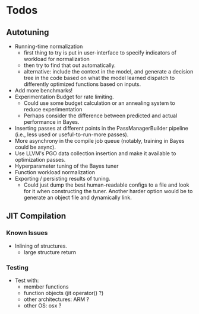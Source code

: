 Todos
=====

## Autotuning

* Running-time normalization
  - first thing to try is put in user-interface to specify indicators of workload for normalization
  - then try to find that out automatically.
  - alternative: include the context in the model,
    and generate a decision tree in the code based on what the model learned dispatch to differently optimized functions based on inputs.
* Add more benchmarks!
* Experimentation Budget for rate limiting.
  - Could use some budget calculation or an annealing system to reduce experimentation
  - Perhaps consider the difference between predicted and actual performance in Bayes.
* Inserting passes at different points in the PassManagerBuilder pipeline (i.e., less used or useful-to-run-more passes).
* More asynchrony in the compile job queue (notably, training in Bayes could be async).
* Use LLVM's PGO data collection insertion and make it available to optimization passes.
* Hyperparameter tuning of the Bayes tuner
* Function workload normalization
* Exporting / persisting results of tuning.
  - Could just dump the best human-readable configs to a file and look for it when
    constructing the tuner. Another harder option would be to generate an object file and dynamically link.

## JIT Compilation

### Known Issues

* Inlining of structures.
  - large structure return

### Testing

* Test with:
  - member functions
  - function objects (jit operator() ?)
  - other architectures: ARM ?
  - other OS: osx ?
